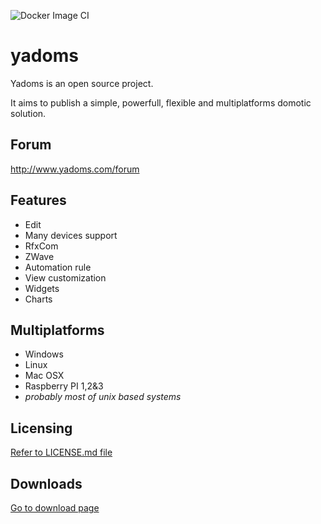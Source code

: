 ![Docker Image CI](https://github.com/Yadoms/yadoms/workflows/Docker%20Image%20CI/badge.svg?branch=master)

# yadoms
Yadoms is an open source project. 

It aims to publish a simple, powerfull, flexible and multiplatforms domotic solution.

## Forum

http://www.yadoms.com/forum


## Features
* Edit
* Many devices support
* RfxCom
* ZWave
* Automation rule
* View customization
* Widgets
* Charts

## Multiplatforms
* Windows
* Linux
* Mac OSX
* Raspberry PI 1,2&3
* *probably most of unix based systems*

## Licensing

[Refer to LICENSE.md file](LICENSE.md)

## Downloads

[Go to download page](https://github.com/Yadoms/yadoms/releases/)

